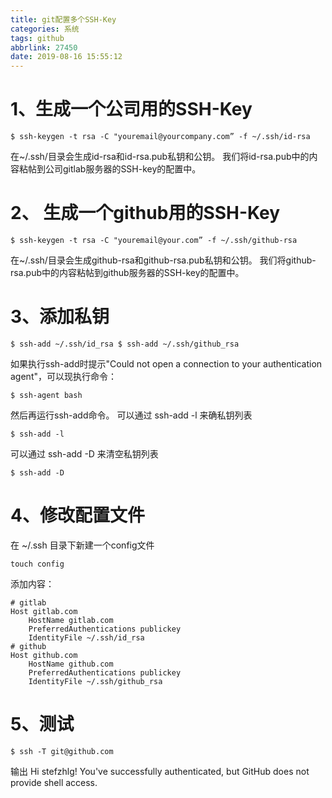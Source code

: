 ```yaml
---
title: git配置多个SSH-Key
categories: 系统
tags: github
abbrlink: 27450
date: 2019-08-16 15:55:12
---
```

# 1、生成一个公司用的SSH-Key     
```shell
$ ssh-keygen -t rsa -C "youremail@yourcompany.com” -f ~/.ssh/id-rsa
```
在~/.ssh/目录会生成id-rsa和id-rsa.pub私钥和公钥。 我们将id-rsa.pub中的内容粘帖到公司gitlab服务器的SSH-key的配置中。
<!--more-->
# 2、 生成一个github用的SSH-Key
```shell
$ ssh-keygen -t rsa -C "youremail@your.com” -f ~/.ssh/github-rsa
```
在~/.ssh/目录会生成github-rsa和github-rsa.pub私钥和公钥。 我们将github-rsa.pub中的内容粘帖到github服务器的SSH-key的配置中。
# 3、添加私钥
```shell
$ ssh-add ~/.ssh/id_rsa $ ssh-add ~/.ssh/github_rsa
```
如果执行ssh-add时提示"Could not open a connection to your authentication agent"，可以现执行命令：
```shell
$ ssh-agent bash
```
然后再运行ssh-add命令。
可以通过 ssh-add -l 来确私钥列表
```shell
$ ssh-add -l
```
可以通过 ssh-add -D 来清空私钥列表
```shell
$ ssh-add -D
```
# 4、修改配置文件
在 ~/.ssh 目录下新建一个config文件
```shell
touch config
```
添加内容：
```shell
# gitlab
Host gitlab.com
    HostName gitlab.com
    PreferredAuthentications publickey
    IdentityFile ~/.ssh/id_rsa
# github
Host github.com
    HostName github.com
    PreferredAuthentications publickey
    IdentityFile ~/.ssh/github_rsa
```
# 5、测试
```shell
$ ssh -T git@github.com
```
输出
Hi stefzhlg! You've successfully authenticated, but GitHub does not provide shell access.
